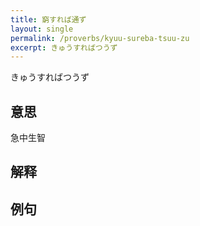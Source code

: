 ```yaml
---
title: 窮すれば通ず
layout: single
permalink: /proverbs/kyuu-sureba-tsuu-zu
excerpt: きゅうすればつうず
---
```


きゅうすればつうず

## 意思

急中生智

## 解释

## 例句

